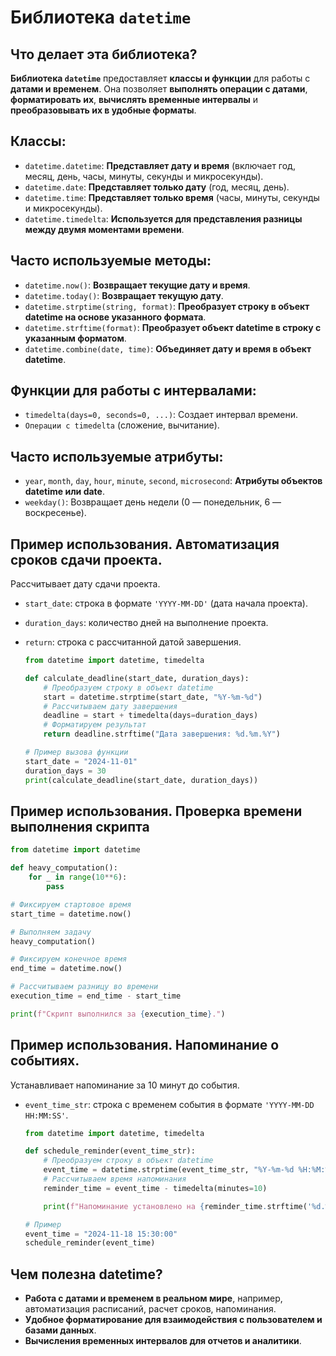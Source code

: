 # Библиотека `datetime`

## Что делает эта библиотека?

**Библиотека `datetime`** предоставляет **классы и функции** для работы с **датами и временем**. Она позволяет **выполнять операции с датами**, **форматировать их**, **вычислять временные интервалы** и **преобразовывать их в удобные форматы**.

## Классы:

- `datetime.datetime`: **Представляет дату и время** (включает год, месяц, день, часы, минуты, секунды и микросекунды).
- `datetime.date`: **Представляет только дату** (год, месяц, день).
- `datetime.time`: **Представляет только время** (часы, минуты, секунды и микросекунды).
- `datetime.timedelta`: **Используется для представления разницы между двумя моментами времени**.

## Часто используемые методы:

- `datetime.now()`: **Возвращает текущие дату и время**.
- `datetime.today()`: **Возвращает текущую дату**.
- `datetime.strptime(string, format)`: **Преобразует строку в объект datetime на основе указанного формата**.
- `datetime.strftime(format)`: **Преобразует объект datetime в строку с указанным форматом**.
- `datetime.combine(date, time)`: **Объединяет дату и время в объект datetime**.

## Функции для работы с интервалами:

- `timedelta(days=0, seconds=0, ...)`: Создает интервал времени.
- `Операции с timedelta` (сложение, вычитание).

## Часто используемые атрибуты:

- `year`, `month`, `day`, `hour`, `minute`, `second`, `microsecond`: **Атрибуты объектов datetime или date**.
- `weekday()`: Возвращает день недели (0 — понедельник, 6 — воскресенье).

## Пример использования. Автоматизация сроков сдачи проекта.

Рассчитывает дату сдачи проекта.

- `start_date`: строка в формате `'YYYY-MM-DD'` (дата начала проекта).
- `duration_days`: количество дней на выполнение проекта.
- `return`: строка с рассчитанной датой завершения.

    ```python
    from datetime import datetime, timedelta

    def calculate_deadline(start_date, duration_days):
        # Преобразуем строку в объект datetime
        start = datetime.strptime(start_date, "%Y-%m-%d")
        # Рассчитываем дату завершения
        deadline = start + timedelta(days=duration_days)
        # Форматируем результат
        return deadline.strftime("Дата завершения: %d.%m.%Y")

    # Пример вызова функции
    start_date = "2024-11-01"
    duration_days = 30
    print(calculate_deadline(start_date, duration_days))
    ```

## Пример использования. Проверка времени выполнения скрипта

```python
from datetime import datetime

def heavy_computation():
    for _ in range(10**6):
        pass

# Фиксируем стартовое время
start_time = datetime.now()

# Выполняем задачу
heavy_computation()

# Фиксируем конечное время
end_time = datetime.now()

# Рассчитываем разницу во времени
execution_time = end_time - start_time

print(f"Скрипт выполнился за {execution_time}.")
```

## Пример использования. Напоминание о событиях.

Устанавливает напоминание за 10 минут до события.

- `event_time_str`: строка с временем события в формате `'YYYY-MM-DD HH:MM:SS'`.

    ```python
    from datetime import datetime, timedelta

    def schedule_reminder(event_time_str):
        # Преобразуем строку в объект datetime
        event_time = datetime.strptime(event_time_str, "%Y-%m-%d %H:%M:%S")
        # Рассчитываем время напоминания
        reminder_time = event_time - timedelta(minutes=10)

        print(f"Напоминание установлено на {reminder_time.strftime('%d.%m.%Y %H:%M:%S')}.")

    # Пример
    event_time = "2024-11-18 15:30:00"
    schedule_reminder(event_time)
    ```

## Чем полезна datetime?
- **Работа с датами и временем в реальном мире**, например, автоматизация расписаний, расчет сроков, напоминания.
- **Удобное форматирование для взаимодействия с пользователем и базами данных**.
- **Вычисления временных интервалов для отчетов и аналитики**.